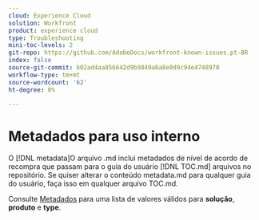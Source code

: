 ```yaml
---
cloud: Experience Cloud
solution: Workfront
product: experience cloud
type: Troubleshooting
mini-toc-levels: 2
git-repo: https://github.com/AdobeDocs/workfront-known-issues.pt-BR
index: false
source-git-commit: b02ad4aa856642d9b9849a6a8e0d9c94e4748970
workflow-type: tm+mt
source-wordcount: '62'
ht-degree: 0%

---
```



# Metadados para uso interno

O [!DNL metadata]O arquivo .md inclui metadados de nível de acordo de recompra que passam para o guia do usuário [!DNL TOC.md] arquivos no repositório. Se quiser alterar o conteúdo metadata.md para qualquer guia do usuário, faça isso em qualquer arquivo TOC.md.

Consulte [Metadados](https://experienceleague.adobe.com/docs/authoring-guide-exl/using/editing/user-guide-setup/metadata.html) para uma lista de valores válidos para **solução**, **produto** e **type**.
